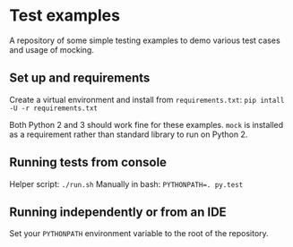 # Test examples
A repository of some simple testing examples to demo various test cases and
usage of mocking.

## Set up and requirements
Create a virtual environment and install from `requirements.txt`:
	`pip intall -U -r requirements.txt`

Both Python 2 and 3 should work fine for these examples. `mock` is installed as
a requirement rather than standard library to run on Python 2.

## Running tests from console
Helper script:
	`./run.sh`
Manually in bash:
	`PYTHONPATH=. py.test`

## Running independently or from an IDE
Set your `PYTHONPATH` environment variable to the root of the repository.
